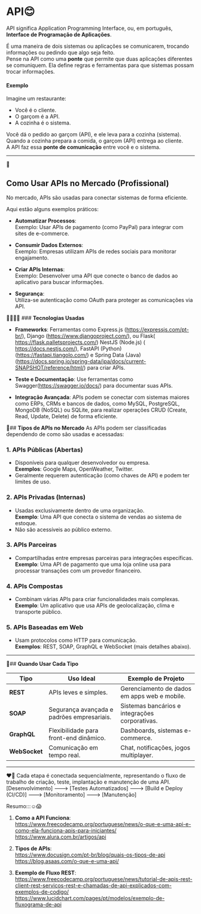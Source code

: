 
# API😊 

API significa Application Programming Interface, ou, em português, **Interface de Programação de Aplicações**. 

É uma maneira de dois sistemas ou aplicações se comunicarem, trocando informações ou pedindo que algo seja feito.  
Pense na API como uma **ponte** que permite que duas aplicações diferentes se comuniquem. Ela define regras e ferramentas para que sistemas possam trocar informações.

#### **Exemplo**  
Imagine um restaurante:  
- Você é o cliente.  
- O garçom é a API.  
- A cozinha é o sistema.  

Você dá o pedido ao garçom (API), e ele leva para a cozinha (sistema). Quando a cozinha prepara a comida, o garçom (API) entrega ao cliente.  
A API faz essa **ponte de comunicação** entre você e o sistema.

---
👀
## **Como Usar APIs no Mercado (Profissional)**
No mercado, APIs são usadas para conectar sistemas de forma eficiente. 

Aqui estão alguns exemplos práticos:
- **Automatizar Processos**:  
  Exemplo: Usar APIs de pagamento (como PayPal) para integrar com sites de e-commerce.

- **Consumir Dados Externos**:  
  Exemplo: Empresas utilizam APIs de redes sociais para monitorar engajamento.

- **Criar APIs Internas**:  
  Exemplo: Desenvolver uma API que conecte o banco de dados ao aplicativo para buscar informações.

- **Segurança**:  
  Utiliza-se autenticação como OAuth para proteger as comunicações via API.
  
👨‍💻👩‍💻 ### **Tecnologias Usadas**
- **Frameworks**: Ferramentas como Express.js (https://expressjs.com/pt-br/), Django (https://www.djangoproject.com/), ou Flask( https://flask.palletsprojects.com/) NestJS (Node.js) ( https://docs.nestjs.com/), FastAPI (Python) (https://fastapi.tiangolo.com/) e Spring Data (Java) (https://docs.spring.io/spring-data/jpa/docs/current-SNAPSHOT/reference/html/)  para criar APIs.
  
- **Teste e Documentação**: Use ferramentas como Swagger(https://swagger.io/docs/) para documentar suas APIs.
  
- **Integração Avançada**: APIs podem se conectar com sistemas maiores como ERPs, CRMs e bancos de dados, como MySQL, PostgreSQL, MongoDB (NoSQL) ou SQLite, para realizar operações CRUD (Create, Read, Update, Delete) de forma eficiente.
  
🚗## **Tipos de APIs no Mercado**
As APIs podem ser classificadas dependendo de como são usadas e acessadas:

### **1. APIs Públicas (Abertas)**  
- Disponíveis para qualquer desenvolvedor ou empresa.  
  **Exemplos**: Google Maps, OpenWeather, Twitter.  
- Geralmente requerem autenticação (como chaves de API) e podem ter limites de uso.

### **2. APIs Privadas (Internas)**  
- Usadas exclusivamente dentro de uma organização.  
  **Exemplo**: Uma API que conecta o sistema de vendas ao sistema de estoque.  
- Não são acessíveis ao público externo.

### **3. APIs Parceiras**  
- Compartilhadas entre empresas parceiras para integrações específicas.  
  **Exemplo**: Uma API de pagamento que uma loja online usa para processar transações com um provedor financeiro.

### **4. APIs Compostas**  
- Combinam várias APIs para criar funcionalidades mais complexas.  
  **Exemplo**: Um aplicativo que usa APIs de geolocalização, clima e transporte público.

### **5. APIs Baseadas em Web**  
- Usam protocolos como HTTP para comunicação.  
  **Exemplos**: REST, SOAP, GraphQL e WebSocket (mais detalhes abaixo).

---
🚀## **Quando Usar Cada Tipo**

| **Tipo**     | **Uso Ideal**                                               | **Exemplo de Projeto**                            |
|--------------|-------------------------------------------------------------|--------------------------------------------------|
| **REST**     | APIs leves e simples.                                        | Gerenciamento de dados em apps web e mobile.     |
| **SOAP**     | Segurança avançada e padrões empresariais.                   | Sistemas bancários e integrações corporativas.   |
| **GraphQL**  | Flexibilidade para front-end dinâmico.                       | Dashboards, sistemas e-commerce.                |
| **WebSocket**| Comunicação em tempo real.                                   | Chat, notificações, jogos multiplayer.          |

---
❤💜 Cada etapa é conectada sequencialmente, representando o fluxo de trabalho de criação, teste, implantação e manutenção de uma API.
[Desenvolvimento] ---> [Testes Automatizados] ---> [Build e Deploy (CI/CD)] ---> [Monitoramento] ---> [Manutenção]

Resumo:::☺😱
1. **Como a API Funciona**:  
https://www.freecodecamp.org/portuguese/news/o-que-e-uma-api-e-como-ela-funciona-apis-para-iniciantes/
https://www.alura.com.br/artigos/api

3. **Tipos de APIs**:  
https://www.docusign.com/pt-br/blog/quais-os-tipos-de-api
https://blog.asaas.com/o-que-e-uma-api/

5. **Exemplo de Fluxo REST**:  
https://www.freecodecamp.org/portuguese/news/tutorial-de-apis-rest-client-rest-servicos-rest-e-chamadas-de-api-explicados-com-exemplos-de-codigo/
https://www.lucidchart.com/pages/pt/modelos/exemplo-de-fluxograma-de-api




